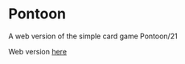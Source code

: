 # Pontoon

A web version of the simple card game Pontoon/21

Web version [here](https://owenkduffy.github.io/Pontoon/)
